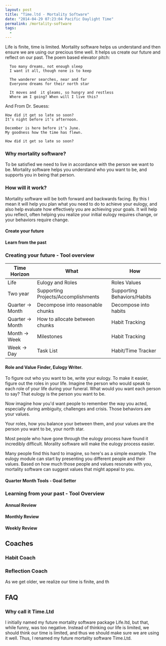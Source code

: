```yaml
---
layout: post
title: "Time.ltd - Mortality Software"
date: "2014-04-29 07:23:04 Pacific Daylight Time"
permalink: /mortality-software
tags:
  -
---
```


Life is finite, time is limited. Mortality software helps us understand and then ensure we are using our precious time well. It helps us create our future and reflect on our past. The poem based elevator pitch:

      Too many dreams, not enough sleep
      I want it all, though none is to keep

      The wanderer searches, near and far
      Everyone dreams for their north star

      It moves and  it gleams, so hungry and restless
      Where am I going? When will I live this?

And From Dr. Seuess:

    How did it get so late so soon?
    It’s night before it’s afternoon.

    December is here before it’s June.
    My goodness how the time has flewn.

    How did it get so late so soon?

### Why mortality software?

To be satisfied we need to live in accordance with the person we want to be. Mortality software helps you understand who you want to be, and supports you in being that person.

### How will it work?

Mortality software will be both forward and backwards facing. By this I mean it will help you plan what you need to do to achieve your eulogy, and also help evaluate how effectively you are achieving your goals. It will help you reflect, often helping you realize your initial eulogy requires change, or your behaviors require change.

#### Create your future

#### Learn from the past

### Creating your future - Tool overview

| Time Horizon     | What                                | How                         |
| ---------------- | ----------------------------------- | --------------------------- |
| Life             | Eulogy and Roles                    | Roles Values                |
| Two year         | Supporting Projects/Accomplishments | Supporting Behaviors/Habits |
| Quarter -> Month | Decompose into reasonable chunks    | Decompose into habits       |
| Quarter -> Month | How to allocate between chunks      | Habit Tracking              |
| Month -> Week    | Milestones                          | Habit Tracking              |
| Week -> Day      | Task List                           | Habit/Time Tracker          |

#### Role and Value Finder, Eulogy Writer.

To figure out who you want to be, write your eulogy. To make it easier, figure out the roles in your life. Imagine the person who would speak to each role of your life during your funeral. What would you want each person to say? That eulogy is the person you want to be.

Now imagine how you'd want people to remember the way you acted, especially during ambiguity, challenges and crisis. Those behaviors are your values.

Your roles, how you balance your between them, and your values are the person you want to be, your north star.

Most people who have gone through the eulogy process have found it incredibly difficult. Morality software will make the eulogy process easier.

Many people find this hard to imagine, so here's as a simple example. The eulogy module can start by presenting you different people and their values. Based on how much those people and values resonate with you, mortality software can suggest values that might appeal to you.

#### Quarter Month Tools - Goal Setter

### Learning from your past - Tool Overview

#### Annual Review

#### Monthly Review

#### Weekly Review

<!-- >
#### Who are you?
#### What are the roles in your life.
#### What are your values?
#### How do you want to balance your time between your roles?

#### For each role:
-  What does success look like?
 - What habits and skills can support this role.

How should you act given a difficult situation.

- Step 1: Eulogy Writer
- Step 2: Mission Statement writer
- Step 3: 5 Year Planner, 1 Year Planner, 1 Month Planner
- Step 4: Day planner
- Step 5: Mentoring
- Step 6: Coaching

- Hold you accountable to your goals.
- Remind you when you're not living in congruance with your goals.
-->

<!--
What will mortality software do:

- Help you figure out who you want to be.
- Help you define the roles in your life.
- Help you figure out your values.
- Help you set goals for your roles
- Habits for each role

Help you define who you are:

- Eulogy Writer
- Mission Statement Writer
- Habit Writer
-->

## Coaches

### Habit Coach

### Reflection Coach

As we get older, we realize our time is finite, and th

## FAQ

### Why call it Time.Ltd

I initially named my future mortality software package Life.ltd, but that, while funny, was too negative. Instead of thinking our life is limited, we should think our time is limited, and thus we should make sure we are using it well. Thus, I renamed my future mortality software Time.Ltd.
